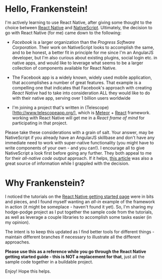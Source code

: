 # Hello, Frankenstein!
I'm actively learning to use React Native, after giving some thought to the choice between <a href="https://facebook.github.io/react-native/" target="_blank">React Native</a> 
and <a href="http://docs.nativescript.org/" target="_blank">NativeScript</a>. Ultimately, the decision to go with React Native (for me) came down to the following:

* *Facebook* is a larger organization than the *Progress Software Corporation*. Their work on NativeScript looks to accomplish the same, and 
to be honest, a better fit in principle for me since I'm an AngularJS developer, but I'm also curious about existing plugins, social login etc. 
in native apps, and would like to leverage what seems to be a larger collection of components available for React Native.

* The Facebook app is a widely known, widely used mobile application, that accomplishes a number of great features. That example is a compelling one 
that indicates that Facebook's approach with creating *React Native* had to take into consideration ALL they would like to do with their native 
app, serving over 1 billion users worldwide

* I'm joining a project that's written in (Telescope)[http://www.telescopeapp.org/], which is <a href="https://www.meteor.com/" target="_blank">Meteor</a> + <a href="https://facebook.github.io/react/docs/hello-world.html">React</a> framework. 
working with React Native will get me in a *React frame of mind* for participating in that project.  

Please take these considerations with a grain of salt. Your answer, may be NativeScript if you already have an AngularJS skillbase and 
don't have any immediate need to work with super-native functionality (you might have to write components of your own - and you can!). I 
encourage all to give NativeScript a look first before going any further. They both appeal to me for their *all-native code output* approach. 
If it helps, <a href="http://blog.backand.com/angular-2-nativescript-vs-react-native/" target="_blank">this article</a> was also a great source of information while 
I grappled with the decision.

# Why Frankenstein?
I noticed the tutorials on the <a href="https://facebook.github.io/react-native/docs/getting-started.html" target="_blank">React Native getting started page</a> were in bits and pieces, and I found myself 
wanting an *all-in* example of the framework in action (it might be someplace - haven't found it yet). So, I'm sharing my hodge-podge project as I put together the sample 
code from the tutorials, as well as leverage a couple libraries to accomplish some tasks easier (in my opinion).

The intent is to keep this updated as I find better tools for different things - maintain different branches if necessary to illustrate all the different approaches.

**Please use this as a reference while you go through the React Native getting started guide - this is NOT a replacement for that**, just all the sample code together in a buildable project. 

Enjoy! Hope this helps.  
